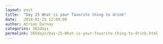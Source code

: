 ```yaml
---
layout: post  
title:  "Day 25 What is your favorite thing to drink"  
date:   2018-01-25 12:00:00  
author: Atrion Darnay  
categories: 365days
permalink: 365days/Day-25-What-is-your-favorite-thing-to-drink.html  
---
```

